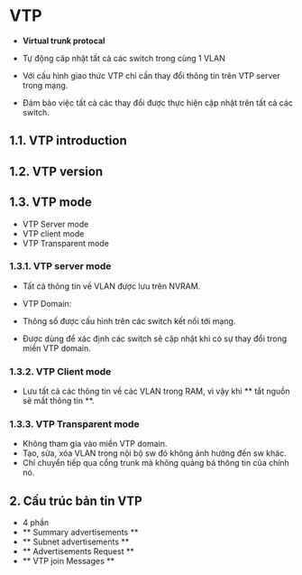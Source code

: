# VTP
- **Virtual trunk protocal**

 - Tự động câp nhật tất cả các switch trong cùng 1 VLAN

 - Với cấu hình giao thức VTP chỉ cần thay đổi thông tin trên VTP server trong mạng. 

 - Đảm bảo việc tất cả các thay đổi được thực hiện cập nhật trên tất cả các switch.

## 1.1. VTP introduction

## 1.2. VTP version

## 1.3. VTP mode
- VTP Server mode
- VTP client mode
- VTP Transparent mode

### 1.3.1. VTP server mode
- Tất cả thông tin về VLAN được lưu trên NVRAM. 
- VTP Domain: 
 - Thông số được cấu hình trên các switch kết nối tới mạng.

 - Được dùng để xác định các switch sẽ cập nhật khi có sự thay đổi trong miền VTP domain.

### 1.3.2. VTP Client mode
- Lưu tất cả các thông tin về các VLAN trong RAM, vì vậy khi ** tắt nguồn sẽ mất thông tin **.

### 1.3.3. VTP Transparent mode
- Không tham gia vào miền VTP domain.
- Tạo, sửa, xóa VLAN trong nội bộ sw đó không ảnh hưởng đến sw khác.
- Chỉ chuyển tiếp qua cổng trunk mà không quảng bá thông tin của chính nó.

## 2. Cấu trúc bản tin VTP

- 4 phần
 - ** Summary advertisements **
 - ** Subnet advertisements **
 - ** Advertisements Request **
 - ** VTP join Messages **
